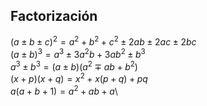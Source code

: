 Factorización
-------------

$(a \pm b \pm c)^2 = a^2 + b^2 + c^2 \pm 2ab \pm 2ac \pm 2bc$\
$(a \pm b)^3 = a^3 \pm 3a^2b + 3ab^2 \pm b^3$\
$a^3 \pm b^3 = (a \pm b)(a^2 \mp ab + b^2)$\
$(x + p)(x + q) = x^2 + x(p + q) + pq$\
$a (a + b + 1) = a^2 + ab + a$\